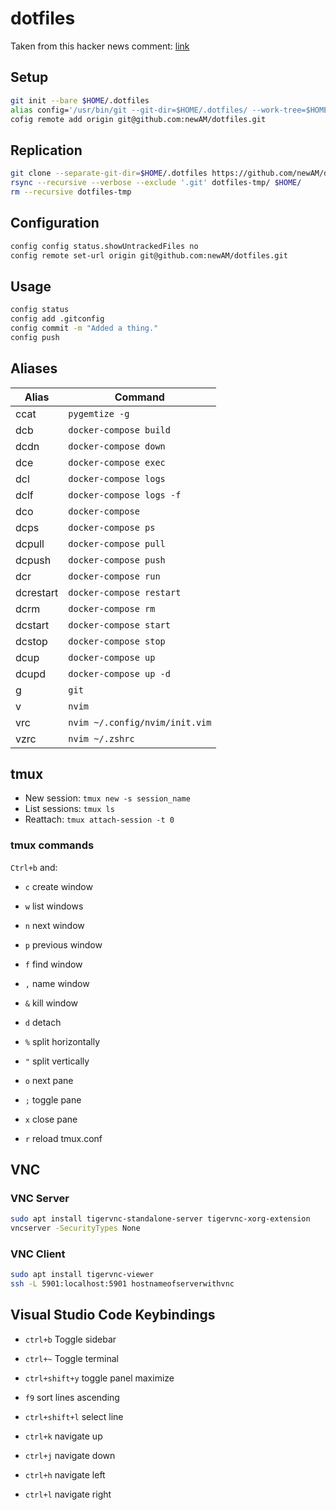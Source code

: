 # dotfiles
Taken from this hacker news comment: [link](https://news.ycombinator.com/item?id=11070797)

## Setup
```bash
git init --bare $HOME/.dotfiles
alias config='/usr/bin/git --git-dir=$HOME/.dotfiles/ --work-tree=$HOME'
cofig remote add origin git@github.com:newAM/dotfiles.git
```

## Replication
```bash
git clone --separate-git-dir=$HOME/.dotfiles https://github.com/newAM/dotfiles.git dotfiles-tmp
rsync --recursive --verbose --exclude '.git' dotfiles-tmp/ $HOME/
rm --recursive dotfiles-tmp
```

## Configuration
```bash
config config status.showUntrackedFiles no
config remote set-url origin git@github.com:newAM/dotfiles.git
```

## Usage
```bash
config status
config add .gitconfig
config commit -m "Added a thing."
config push
```

## Aliases
| Alias     | Command                        |
|-----------|--------------------------------|
| ccat      | `pygemtize -g`                 |
| dcb       | `docker-compose build`         |
| dcdn      | `docker-compose down`          |
| dce       | `docker-compose exec`          |
| dcl       | `docker-compose logs`          |
| dclf      | `docker-compose logs -f`       |
| dco       | `docker-compose`               |
| dcps      | `docker-compose ps`            |
| dcpull    | `docker-compose pull`          |
| dcpush    | `docker-compose push`          |
| dcr       | `docker-compose run`           |
| dcrestart | `docker-compose restart`       |
| dcrm      | `docker-compose rm`            |
| dcstart   | `docker-compose start`         |
| dcstop    | `docker-compose stop`          |
| dcup      | `docker-compose up`            |
| dcupd     | `docker-compose up -d`         |
| g         | `git`                          |
| v         | `nvim`                         |
| vrc       | `nvim ~/.config/nvim/init.vim` |
| vzrc      | `nvim ~/.zshrc`                |

## tmux
* New session: `tmux new -s session_name`
* List sessions: `tmux ls`
* Reattach: `tmux attach-session -t 0`

### tmux commands
`Ctrl+b` and:

* `c` create window
* `w` list windows
* `n` next window
* `p` previous window
* `f` find window
* `,`  name window
* `&`  kill window

* `d` detach
* `%` split horizontally
* `"` split vertically
* `o` next pane
* `;` toggle pane
* `x` close pane
* `r` reload tmux.conf

## VNC
### VNC Server
```bash
sudo apt install tigervnc-standalone-server tigervnc-xorg-extension
vncserver -SecurityTypes None
```

### VNC Client
```bash
sudo apt install tigervnc-viewer
ssh -L 5901:localhost:5901 hostnameofserverwithvnc
```

## Visual Studio Code Keybindings

* `ctrl+b` Toggle sidebar
* `ctrl+~` Toggle terminal

* `ctrl+shift+y` toggle panel maximize
* `f9` sort lines ascending
* `ctrl+shift+l` select line
* `ctrl+k` navigate up
* `ctrl+j` navigate down
* `ctrl+h` navigate left
* `ctrl+l` navigate right
